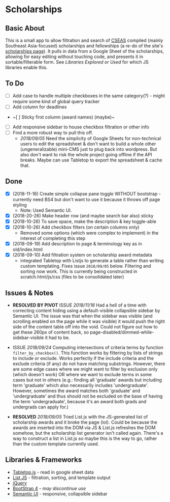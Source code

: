 # Scholarships

## Basic About

This is a small app to allow filtration and search of [CSEAS](http://www.cseashawaii.org) compiled (mainly Southeast Asia-focused) scholarships and fellowships (a re-do of the site's [scholarships page](http://www.cseashawaii.org/students/scholarships/)). It pulls in data from a Google Sheet of the scholarships, allowing for easy editing without touching code, and presents it in sortable/filterable form. See _Libraries Explored or Used_ for which JS libraries enable this.

## To Do


- [ ] Add case to handle multiple checkboxes in the same category(?) - might require some kind of global query tracker
- [ ] Add column for deadlines
- ~[ ] Sticky first column (award names) (maybe)~
- [ ] Add responsive sidebar to house checkbox filtration or other info
- [ ] Find a more robust way to pull this off.
	- _2018/09/05_ Need the simplicity of Google Sheets for non-technical users to edit the spreadsheet & don't want to build a whole other (ungeneralizable) mini-CMS just to plug back into wordpress. But also don't want to risk the whole project going offline if the API breaks. Maybe can use Tabletop to export the spreadsheet & cache that.

## Done
- [x] (2018-11-16) Create simple collapse pane toggle WITHOUT bootstrap - currently need BS4 but don't want to use it because it throws off page styling
	- Note: Used Semantic UI.
- [x] (2018-20-26) Make header row (and maybe search bar also) sticky
- [x] (2018-10-26) To save space, make the description & key toggle-able
- [x] (2018-10-26) Add checkbox filters (on certain columns only)
    - Removed some options (which were complex to implement) in the interest of completing this step
- [x] (2018-09-19) Add description to page & terminology key as in old/index.html
- [x] (2018-09-10) Add filtration system on scholarship award metadata
	- integrated Tabletop with Listjs to generate a table rather than writing custom templating. Fixes issue `2018/09/05` below. Filtering and sorting now work. This is currently being constructed in scratch.html/js/css (files to be consolidated later)

## Issues & Notes

- **RESOLVED BY PIVOT** ISSUE _2018/11/16_ Had a hell of a time with correcting content hiding using a default-visible collapsible sidebar by Semantic UI. The issue was that when the sidebar was visible (and scrolling enabled on the page while it was visible) it would push the right side of the content table off into the void. Could not figure out how to get these 260px of content back, so page-disabled/dimmed-while-sidebar-visible it had to be.

- ISSUE _2018/09/24_ Computing intersections of criteria terms by function `filter_by_checkbox()`. This function works by filtering by lists of strings to include or exclude. Works perfectly if the include criteria and the exclude criteria (if any) do not have matching substrings. However, there are some edge cases where we might want to filter by exclusion only (which doesn't work) OR where we want to exclude terms in some cases but not in others (e.g.: finding all 'graduate' awards but including term 'graduate' which also necessarily includes 'undergraduate'. However, sometimes the award matches both 'graduate' and 'undergraduate' and thus should not be excluded on the base of having the term 'undergraduate', because it's an award both grads and undergrads can apply for.)

- **RESOLVED** _2018/09/05_ Tried List.js with the JS-generated list of scholarship awards and it broke the page (lol). Could be because the awards are inserted into the DOM via JS & List.js refreshes the DOM somehow, but the scholarship list generator isn't called again. There's a way to construct a list in List.js so maybe this is the way to go, rather than the custom template currently used.

## Libraries & Frameworks

- [Tabletop.js](https://github.com/jsoma/tabletop) - read in google sheet data
- [List JS](listjs.com) - filtration, sorting, and template output
- [jQuery](https://jquery.com/)
- [BootStrap 4](https://getbootstrap.com/) - _may discontinue use_
- [Semantic UI](https://semantic-ui.com/) - responsive, collapsible sidebar
